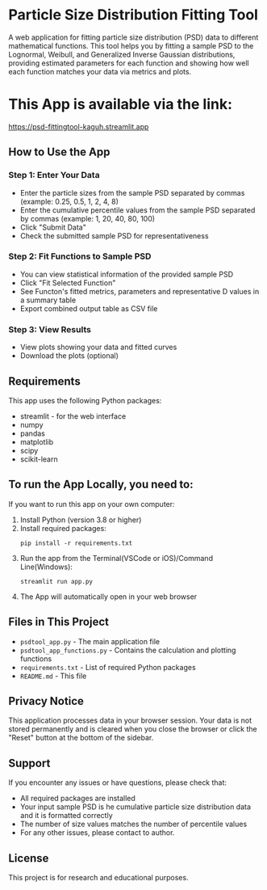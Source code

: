 # Particle Size Distribution Fitting Tool

A web application for fitting particle size distribution (PSD) data to different mathematical functions. This tool helps you by fitting a sample PSD to the Lognormal, Weibull, and Generalized Inverse Gaussian distributions, providing estimated parameters for each function and showing how well each function matches your data via metrics and plots. 

# This App is available via the link: 
https://psd-fittingtool-kaguh.streamlit.app

## How to Use the App

### Step 1: Enter Your Data
- Enter the particle sizes from the sample PSD separated by commas (example: 0.25, 0.5, 1, 2, 4, 8)
- Enter the cumulative percentile values  from the sample PSD separated by commas (example: 1, 20, 40, 80, 100)
- Click "Submit Data"
- Check the submitted sample PSD for representativeness

### Step 2: Fit Functions to Sample PSD
- You can view statistical information of the provided sample PSD
- Click "Fit Selected Function"
- See Functon's fitted metrics, parameters and representative D values in a summary table
- Export combined output table as CSV file

### Step 3: View Results
- View plots showing your data and fitted curves
- Download the plots (optional)

## Requirements

This app uses the following Python packages:
- streamlit - for the web interface
- numpy 
- pandas
- matplotlib
- scipy
- scikit-learn

## To run the App Locally, you need to: 

If you want to run this app on your own computer:

1. Install Python (version 3.8 or higher)
2. Install required packages:
   ```
   pip install -r requirements.txt
   ```
3. Run the app from the Terminal(VSCode or iOS)/Command Line(Windows):
   ```
   streamlit run app.py
   ```
4. The App will automatically open in your web browser

## Files in This Project
- `psdtool_app.py` - The main application file
- `psdtool_app_functions.py` - Contains the calculation and plotting functions
- `requirements.txt` - List of required Python packages
- `README.md` - This file

## Privacy Notice

This application processes data in your browser session. Your data is not stored permanently and is cleared when you close the browser or click the "Reset" button at the bottom of the sidebar.

## Support

If you encounter any issues or have questions, please check that:
- All required packages are installed
- Your input sample PSD is he cumulative particle size distribution data and it is formatted correctly
- The number of size values matches the number of percentile values
- For any other issues, please contact to author. 

## License

This project is for research and educational purposes.
